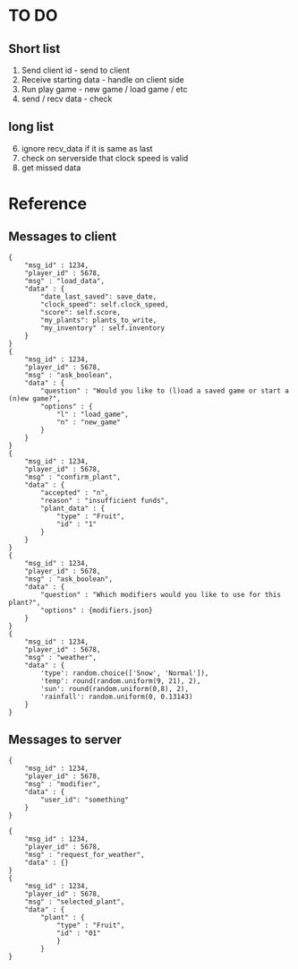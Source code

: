 # TO DO

## Short list
1. Send client id - send to client
2. Receive starting data - handle on client side
3. Run play game - new game / load game / etc
5. send / recv data - check

## long list
6. ignore recv_data if it is same as last
7. check on serverside that clock speed is valid
1. get missed data

# Reference

## Messages to client
``` 
{
    "msg_id" : 1234,
    "player_id" : 5678,
    "msg" : "load_data",
    "data" : {
        "date_last_saved": save_date,
        "clock_speed": self.clock_speed,
        "score": self.score,
        "my_plants": plants_to_write,
        "my_inventory" : self.inventory
    }
}
{
    "msg_id" : 1234,
    "player_id" : 5678,
    "msg" : "ask_boolean",
    "data" : {
        "question" : "Would you like to (l)oad a saved game or start a (n)ew game?",
        "options" : {
            "l" : "load_game",
            "n" : "new_game"
        }
    }
}
{
    "msg_id" : 1234,
    "player_id" : 5678,
    "msg" : "confirm_plant",
    "data" : {
        "accepted" : "n",
        "reason" : "insufficient funds",
        "plant_data" : {
            "type" : "Fruit",
            "id" : "1"
        }
    }
}
{
    "msg_id" : 1234,
    "player_id" : 5678,
    "msg" : "ask_boolean",
    "data" : {
        "question" : "Which modifiers would you like to use for this plant?",
        "options" : {modifiers.json}
    }
}
{
    "msg_id" : 1234,
    "player_id" : 5678,
    "msg" : "weather",
    "data" : {
        'type': random.choice(['Snow', 'Normal']),
        'temp': round(random.uniform(9, 21), 2),
        'sun': round(random.uniform(0,8), 2),
        'rainfall': random.uniform(0, 0.13143)
    }
}
```

## Messages to server
```
{
    "msg_id" : 1234,
    "player_id" : 5678,
    "msg" : "modifier",
    "data" : {
        "user_id": "something"
    }
}
```

```
{
    "msg_id" : 1234,
    "player_id" : 5678,
    "msg" : "request_for_weather",
    "data" : {}
}
{
    "msg_id" : 1234,
    "player_id" : 5678,
    "msg" : "selected_plant",
    "data" : {
        "plant" : {
            "type" : "Fruit",
            "id" : "01"
            }
        }
}

```